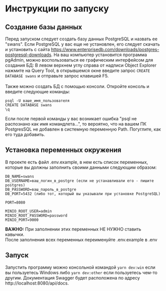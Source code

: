 # Инструкции по запуску

## Создание базы данных

Перед запуском следует создать базу данных PostgreSQL и назвать ее "swans". Если PostgreSQL у вас еще не установлен, его следует скачать и установить с сайта https://www.enterprisedb.com/downloads/postgres-postgresql-downloads.
На ваш компьютер установится программа pgAdmin, можно воспользоваться ее графическим интерфейсом для создания БД: В левом верхнем углу справа от надписи Object Explorer нажмите на Query Tool,
в открывшемся окне введите запрос `CREATE DATABASE swans` и отправьте запрос клавишей F5.\
\
Также можно создать БД с помощью консоли. Откройте консоль и введите следующие команды:

```
psql -U ваше_имя_пользователя
CREATE DATABASE swans
\q
```

Если после первой команды у вас возникает ошибка "psql не распознано как имя командлета...", то вероятно, что на вашем ПК PostgresSQL не добавлен в системную переменную Path. Погуглите, как его туда добавить.

## Установка переменных окружения

В проекте есть файл .env.example, в нем есть список переменных, которые вы должны заполнить своими данными следующим образом:

```
DB_NAME=swans
DB_USERNAME=ваш_логин_в_postgre (если не устанавливали его - пишите postgres)
DB_PASSWORD=ваш_пароль_в_postgre
DB_PORT=5432 (либо тот, который вы указывали при установке PostgreSQL)

PORT=8080

MINIO_ROOT_USER=admin
MINIO_ROOT_PASSWORD=password
MINIO_PORT=9000
```

**ВАЖНО:** При заполнении этих переменных НЕ НУЖНО ставить кавычки.\
После заполнения всех переменных переименуйте .env.example в .env

## Запуск

Запустить программу можно консольной командой `yarn dev:win` если вы пользуетесь Windows либо `yarn dev:other` если пользуетесь чем-то другим. Документация Swagger будет расположена по адресу
http://localhost:8080/api/docs.
